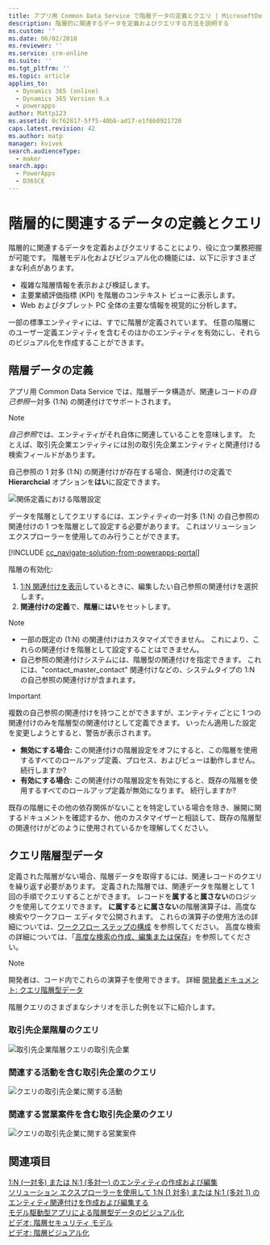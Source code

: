 ```yaml
---
title: アプリ用 Common Data Service で階層データの定義とクエリ | MicrosoftDocs
description: 階層的に関連するデータを定義およびクエリする方法を説明する
ms.custom: ''
ms.date: 06/02/2018
ms.reviewer: ''
ms.service: crm-online
ms.suite: ''
ms.tgt_pltfrm: ''
ms.topic: article
applies_to:
  - Dynamics 365 (online)
  - Dynamics 365 Version 9.x
  - powerapps
author: Mattp123
ms.assetid: 0cf62817-5ff5-40bb-ad17-e1f6b0921720
caps.latest.revision: 42
ms.author: matp
manager: kvivek
search.audienceType:
  - maker
search.app:
  - PowerApps
  - D365CE
---
```

# <a name="define-and-query-hierarchically-related-data"></a>階層的に関連するデータの定義とクエリ

階層的に関連するデータを定義およびクエリすることにより、役に立つ業務把握が可能です。 階層モデル化およびビジュアル化の機能には、以下に示すさまざまな利点があります。  
  
- 複雑な階層情報を表示および検証します。  
- 主要業績評価指標 (KPI) を階層のコンテキスト ビューに表示します。  
- Web およびタブレット PC 全体の主要な情報を視覚的に分析します。  
  
一部の標準エンティティには、すでに階層が定義されています。 任意の階層にのユーザー定義エンティティを含むそのほかのエンティティを有効にし、それらのビジュアル化を作成することができます。 

## <a name="define-hierarchical-data"></a>階層データの定義

アプリ用 Common Data Service では、階層データ構造が、関連レコードの*自己参照*一対多 (1:N) の関連付けでサポートされます。 

> [!NOTE]
> *自己参照*では、エンティティがそれ自体に関連していることを意味します。 たとえば、取引先企業エンティティには別の取引先企業エンティティと関連付ける検索フィールドがあります。

自己参照の 1 対多 (1:N) の関連付けが存在する場合、関連付けの定義で **Hierarchcial** オプションを**はい**に設定できます。

![関係定義における階層設定](media/self-referential-relationship-car-solution-explorer.png)

データを階層としてクエリするには、エンティティの一対多 (1:N) の自己参照の関連付けの 1 つを階層として設定する必要があります。 これはソリューション エクスプローラーを使用してのみ行うことができます。

[!INCLUDE [cc_navigate-solution-from-powerapps-portal](../../includes/cc_navigate-solution-from-powerapps-portal.md)]

階層の有効化:  
  
1. [1:N 関連付けを表示](create-edit-1n-relationships-solution-explorer.md#view-entity-relationships)しているときに、編集したい自己参照の関連付けを選択します。
2. **関連付けの定義**で、**階層**に**はい**をセットします。  
  
> [!NOTE]
> - 一部の既定の (1:N) の関連付けはカスタマイズできません。 これにより、これらの関連付けを階層として設定することはできません。  
> - 自己参照の関連付けシステムには、階層型の関連付けを指定できます。 これには、"contact_master_contact" 関連付けなどの、システムタイプの 1:N の自己参照の関連付けが含まれます。  

> [!IMPORTANT]
> 複数の自己参照の関連付けを持つことができますが、エンティティごとに 1 つの関連付けのみを階層型の関連付けとして定義できます。 いったん適用した設定を変更しようとすると、警告が表示されます。
>
> - **無効にする場合:** この関連付けの階層設定をオフにすると、この階層を使用するすべてのロールアップ定義、プロセス、およびビューは動作しません。 続行しますか? 
> - **有効にする場合:** この関連付けの階層設定を有効にすると、既存の階層を使用するすべてのロールアップ定義が無効になります。 続行しますか?
>
> 既存の階層にその他の依存関係がないことを特定している場合を除き、展開に関するドキュメントを確認するか、他のカスタマイザーと相談して、既存の階層型の関連付けがどのように使用されているかを理解してください。

<a name="BKMK_Querydata"></a> 
  
## <a name="query-hierarchical-data"></a>クエリ階層型データ  

定義された階層がない場合、階層データを取得するには、関連レコードのクエリを繰り返す必要があります。 定義された階層では、関連データを階層として 1 回の手順でクエリすることができます。 レコードを**属する**と**属さない**のロジックを使用してクエリできます。 **に属する**と**に属さない**の階層演算子は、高度な検索やワークフロー エディタで公開されます。 これらの演算子の使用方法の詳細については、[ワークフロー ステップの構成](/flow/configure-workflow-steps#setting-conditions-for-workflow-actions) を参照してください。 高度な検索の詳細については、「[高度な検索の作成、編集または保存](https://docs.microsoft.com/dynamics365/customer-engagement/basics/save-advanced-find-search)」を参照してください。  

> [!NOTE]
> 開発者は、コード内でこれらの演算子を使用できます。 詳細 [開発者ドキュメント: クエリ階層型データ](/dynamics365/customer-engagement/developer/org-service/query-hierarchical-data)
  
階層クエリのさまざまなシナリオを示した例を以下に紹介します。  
  
### <a name="query-account-hierarchy"></a>取引先企業階層のクエリ  
  
![取引先企業階層クエリの取引先企業](media/query-accounts.png)  
  
### <a name="query-account-hierarchy-including-related-activities"></a>関連する活動を含む取引先企業のクエリ  
  
![クエリの取引先企業に関する活動](media/query-account-related-activities.png)  
  
###  <a name="query-account-hierarchy-including-related-opportunities"></a>関連する営業案件を含む取引先企業のクエリ  
  
![クエリの取引先企業に関する営業案件](media/query-account-related-opportunities.png)  
  
## <a name="see-also"></a>関連項目 
[1:N (一対多) または N:1 (多対一) のエンティティの作成および編集](create-edit-1n-relationships.md)<br />
[ソリューション エクスプローラーを使用して 1:N (1 対多) または N:1 (多対 1) のエンティティ関連付けを作成および編集する](create-edit-1n-relationships-solution-explorer.md)<br />
[モデル駆動型アプリによる階層型データのビジュアル化](visualize-hierarchical-data.md)<br />
[ビデオ: 階層セキュリティ モデル](http://www.youtube.com/watch?v=kx5So32DrCo&index=10&list=PLC3591A8FE4ADBE07)<br />
[ビデオ: 階層ビジュアル化](http://www.youtube.com/watch?v=_dGBE6icLNw&index=9&list=PLC3591A8FE4ADBE07)
